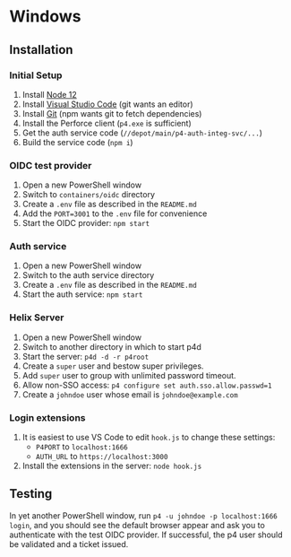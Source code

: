 # Windows

## Installation

### Initial Setup

1. Install [Node 12](https://nodejs.org/)
1. Install [Visual Studio Code](https://code.visualstudio.com) (git wants an editor)
1. Install [Git](https://git-scm.com) (npm wants git to fetch dependencies)
1. Install the Perforce client (`p4.exe` is sufficient)
1. Get the auth service code (`//depot/main/p4-auth-integ-svc/...`)
1. Build the service code (`npm i`)

### OIDC test provider

1. Open a new PowerShell window
1. Switch to `containers/oidc` directory
1. Create a `.env` file as described in the `README.md`
1. Add the `PORT=3001` to the `.env` file for convenience
1. Start the OIDC provider: `npm start`

### Auth service

1. Open a new PowerShell window
1. Switch to the auth service directory
1. Create a `.env` file as described in the `README.md`
1. Start the auth service: `npm start`

### Helix Server

1. Open a new PowerShell window
1. Switch to another directory in which to start p4d
1. Start the server: `p4d -d -r p4root`
1. Create a `super` user and bestow super privileges.
1. Add `super` user to group with unlimited password timeout.
1. Allow non-SSO access: `p4 configure set auth.sso.allow.passwd=1`
1. Create a `johndoe` user whose email is `johndoe@example.com`

### Login extensions

1. It is easiest to use VS Code to edit `hook.js` to change these settings:
    * `P4PORT` to `localhost:1666`
    * `AUTH_URL` to `https://localhost:3000`
1. Install the extensions in the server: `node hook.js`

## Testing

In yet another PowerShell window, run `p4 -u johndoe -p localhost:1666 login`,
and you should see the default browser appear and ask you to authenticate with
the test OIDC provider. If successful, the p4 user should be validated and a
ticket issued.

